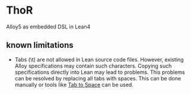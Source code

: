 # ThoR

Alloy5 as embedded DSL in Lean4

## known limitations

- Tabs (\t) are not allowed in Lean source code files. However, existing Alloy specifications may contain such characters. Copying such specifications directly into Lean may lead to problems. This problems can be resolved by replacing all tabs with spaces. This can be done manually or tools like [Tab to Space](https://marketplace.visualstudio.com/items?itemName=TakumiI.tabspace) can be used.
